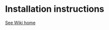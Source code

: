 # Installation instructions

[See Wiki home](https://gitlab.com/sb-dev-team/white-label-drupal-9/-/wikis/Home)
